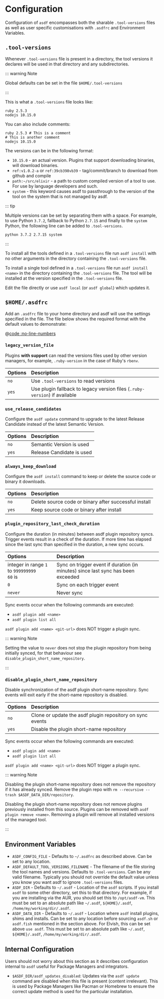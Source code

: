 # Configuration

Configuration of `asdf` encompasses both the sharable `.tool-versions` files as well as user specific customisations with `.asdfrc` and Environment Variables.

## `.tool-versions`

Whenever `.tool-versions` file is present in a directory, the tool versions it declares will be used in that directory and any subdirectories.

::: warning Note

Global defaults can be set in the file `$HOME/.tool-versions`

:::

This is what a `.tool-versions` file looks like:

```:no-line-numbers
ruby 2.5.3
nodejs 10.15.0
```

You can also include comments:

```:no-line-numbers
ruby 2.5.3 # This is a comment
# This is another comment
nodejs 10.15.0
```

The versions can be in the following format:

- `10.15.0` - an actual version. Plugins that support downloading binaries, will download binaries.
- `ref:v1.0.2-a` or `ref:39cb398vb39` - tag/commit/branch to download from github and compile
- `path:~/src/elixir` - a path to custom compiled version of a tool to use. For use by language developers and such.
- `system` - this keyword causes asdf to passthrough to the version of the tool on the system that is not managed by asdf.

::: tip

Multiple versions can be set by separating them with a space. For example, to use Python `3.7.2`, fallback to Python `2.7.15` and finally to the `system` Python, the following line can be added to `.tool-versions`.

```:no-line-numbers
python 3.7.2 2.7.15 system
```

:::

To install all the tools defined in a `.tool-versions` file run `asdf install` with no other arguments in the directory containing the `.tool-versions` file.

To install a single tool defined in a `.tool-versions` file run `asdf install <name>` in the directory containing the `.tool-versions` file. The tool will be installed at the version specified in the `.tool-versions` file.

Edit the file directly or use `asdf local` (or `asdf global`) which updates it.

## `$HOME/.asdfrc`

Add an `.asdfrc` file to your home directory and asdf will use the settings specified in the file. The file below shows the required format with the default values to demonstrate:

@[code :no-line-numbers](../../defaults)

### `legacy_version_file`

Plugins **with support** can read the versions files used by other version managers, for example, `.ruby-version` in the case of Ruby's `rbenv`.

| Options                                                    | Description                                                                |
| :--------------------------------------------------------- | :------------------------------------------------------------------------- |
| `no` <Badge type="tip" text="default" vertical="middle" /> | Use `.tool-versions` to read versions                                      |
| `yes`                                                      | Use plugin fallback to legacy version files (`.ruby-version`) if available |

### `use_release_candidates`

Configure the `asdf update` command to upgrade to the latest Release Candidate instead of the latest Semantic Version.

| Options                                                    | Description               |
| :--------------------------------------------------------- | :------------------------ |
| `no` <Badge type="tip" text="default" vertical="middle" /> | Semantic Version is used  |
| `yes`                                                      | Release Candidate is used |

### `always_keep_download`

Configure the `asdf install` command to keep or delete the source code or binary it downloads.

| Options                                                    | Description                                           |
| :--------------------------------------------------------- | :---------------------------------------------------- |
| `no` <Badge type="tip" text="default" vertical="middle" /> | Delete source code or binary after successful install |
| `yes`                                                      | Keep source code or binary after install              |

### `plugin_repository_last_check_duration`

Configure the duration (in minutes) between asdf plugin repository syncs. Trigger events result in a check of the duration. If more time has elapsed since the last sync than specified in the duration, a new sync occurs.

| Options                                                                                                 | Description                                                  |
| :------------------------------------------------------------------------------------------------------ | :----------------------------------------------------------- |
| integer in range `1` to `999999999` <br/> `60` is <Badge type="tip" text="default" vertical="middle" /> | Sync on trigger event if duration (in minutes) since last sync has been exceeded |
| `0`                                                                                                     | Sync on each trigger event                                   |
| `never`                                                                                                 | Never sync                                                   |

Sync events occur when the following commands are executed:

- `asdf plugin add <name>`
- `asdf plugin list all`

`asdf plugin add <name> <git-url>` does NOT trigger a plugin sync.

::: warning Note

Setting the value to `never` does not stop the plugin repository from being initially synced, for that behaviour see `disable_plugin_short_name_repository`.

:::

### `disable_plugin_short_name_repository`

Disable synchronization of the asdf plugin short-name repository. Sync events will exit early if the short-name repository is disabled.

| Options                                                    | Description                                               |
| :--------------------------------------------------------- | :-------------------------------------------------------- |
| `no` <Badge type="tip" text="default" vertical="middle" /> | Clone or update the asdf plugin repository on sync events |
| `yes`                                                      | Disable the plugin short-name repository                  |

Sync events occur when the following commands are executed:

- `asdf plugin add <name>`
- `asdf plugin list all`

`asdf plugin add <name> <git-url>` does NOT trigger a plugin sync.

::: warning Note

Disabling the plugin short-name repository does not remove the repository if it has already synced. Remove the plugin repo with `rm --recursive --trash $ASDF_DATA_DIR/repository`.

Disabling the plugin short-name repository does not remove plugins previously installed from this source. Plugins can be removed with `asdf plugin remove <name>`. Removing a plugin will remove all installed versions of the managed tool.

:::

## Environment Variables

- `ASDF_CONFIG_FILE` - Defaults to `~/.asdfrc` as described above. Can be set to any location.
- `ASDF_DEFAULT_TOOL_VERSIONS_FILENAME` - The filename of the file storing the tool names and versions. Defaults to `.tool-versions`. Can be any valid filename. Typically you should not override the default value unless you know you want asdf to ignore `.tool-versions` files.
- `ASDF_DIR` - Defaults to `~/.asdf` - Location of the `asdf` scripts. If you install `asdf` to some other directory, set this to that directory. For example, if you are installing via the AUR, you should set this to `/opt/asdf-vm`. This must be set to an absolute path like `~/.asdf`, `${HOME}/.asdf`, `/home/my/working/dir/.asdf`.
- `ASDF_DATA_DIR` - Defaults to `~/.asdf` - Location where `asdf` install plugins, shims and installs. Can be set to any location before sourcing `asdf.sh` or `asdf.fish` mentioned in the section above. For Elvish, this can be set above `use asdf`. This must be set to an absolute path like `~/.asdf`, `${HOME}/.asdf`, `/home/my/working/dir/.asdf`.

## Internal Configuration

Users should not worry about this section as it describes configuration internal to `asdf` useful for Package Managers and integrators.

- `$ASDF_DIR/asdf_updates_disabled`: Updates via the `asdf update` command are disabled when this file is present (content irrelevant). This is used by Package Managers like Pacman or Homebrew to ensure the correct update method is used for the particular installation.
